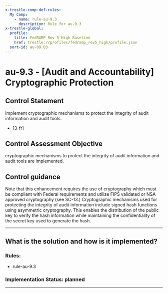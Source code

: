 ```yaml
---
x-trestle-comp-def-rules:
  My Comp:
    - name: rule-au-9.3
      description: Rule for au-9.3
x-trestle-global:
  profile:
    title: FedRAMP Rev 5 High Baseline
    href: trestle://profiles/fedramp_rev5_high/profile.json
  sort-id: au-09.03
---
```


# au-9.3 - \[Audit and Accountability\] Cryptographic Protection

## Control Statement

Implement cryptographic mechanisms to protect the integrity of audit information and audit tools.

- \[3_fr\]

## Control Assessment Objective

cryptographic mechanisms to protect the integrity of audit information and audit tools are implemented.

## Control guidance

Note that this enhancement requires the use of cryptography which must be compliant with Federal requirements and utilize FIPS validated or NSA approved cryptography (see SC-13.)
Cryptographic mechanisms used for protecting the integrity of audit information include signed hash functions using asymmetric cryptography. This enables the distribution of the public key to verify the hash information while maintaining the confidentiality of the secret key used to generate the hash.

______________________________________________________________________

## What is the solution and how is it implemented?

<!-- For implementation status enter one of: implemented, partial, planned, alternative, not-applicable -->

<!-- Note that the list of rules under ### Rules: is read-only and changes will not be captured after assembly to JSON -->

<!-- Add control implementation description here for control: au-9.3 -->

### Rules:

  - rule-au-9.3

### Implementation Status: planned

______________________________________________________________________
